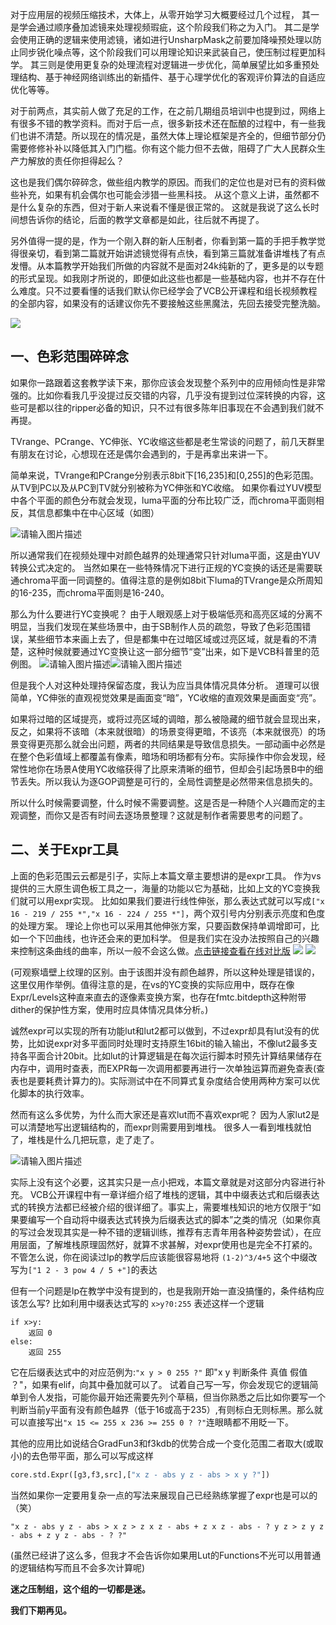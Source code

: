 

对于应用层的视频压缩技术，大体上，从零开始学习大概要经过几个过程，
其一是学会通过顺序叠加滤镜来处理视频瑕疵，这个阶段我们称之为入门。
其二是学会使用正确的逻辑来使用滤镜，诸如进行UnsharpMask之前要加降噪预处理以防止同步锐化噪点等，这个阶段我们可以用理论知识来武装自己，使压制过程更加科学。
其三则是使用更复杂的处理流程对逻辑进一步优化，简单展望比如多重预处理结构、基于神经网络训练出的新插件、基于心理学优化的客观评价算法的自适应优化等等。

对于前两点，其实前人做了充足的工作，在之前几期组员培训中也提到过，网络上有很多不错的教学资料。而对于后一点，很多新技术还在酝酿的过程中，有一些我们也讲不清楚。所以现在的情况是，虽然大体上理论框架是齐全的，但细节部分仍需要修修补补以降低其入门门槛。你有这个能力但不去做，阻碍了广大人民群众生产力解放的责任你担得起么？

这也是我们偶尔碎碎念，做些组内教学的原因。而我们的定位也是对已有的资料做些补充，如果有机会偶尔也可能会涉猎一些黑科技。
从这个意义上讲，虽然都不是什么复杂的东西，但对于新人来说看不懂是很正常的。
这就是我说了这么长时间想告诉你的结论，后面的教学文章都是如此，往后就不再提了。

另外值得一提的是，作为一个刚入群的新人压制者，你看到第一篇的手把手教学觉得很亲切，看到第二篇就开始讲滤镜觉得有点快，看到第三篇就准备讲堆栈了有点发懵。从本篇教学开始我们所做的内容就不是面对24k纯新的了，更多是的以专题的形式呈现。如我刚才所说的，即便如此这些也都是一些基础内容，也并不存在什么难度。只不过要看懂的话我们默认你已经学会了VCB公开课程和组长视频教程的全部内容，如果没有的话建议你先不要接触这些黑魔法，先回去接受完整洗脑。

![](https://i1.fuimg.com/706005/0d517e11463cdeb6.jpg)

## **一、色彩范围碎碎念**

如果你一路跟着这套教学读下来，那你应该会发现整个系列中的应用倾向性是非常强的。比如你看我几乎没提过反交错的内容，几乎没有提到过位深转换的内容，这些可是都以往的ripper必备的知识，只不过有很多陈年旧事现在不会遇到我们就不再提。

TVrange、PCrange、YC伸张、YC收缩这些都是老生常谈的问题了，前几天群里有朋友在讨论，心想现在还是偶尔会遇到的，于是再拿出来讲一下。

简单来说，TVrange和PCrange分别表示8bit下[16,235]和[0,255]的色彩范围。从TV到PC以及从PC到TV就分别被称为YC伸张和YC收缩。
如果你看过YUV模型中各个平面的颜色分布就会发现，luma平面的分布比较广泛，而chroma平面则相反，其信息都集中在中心区域（如图）


![请输入图片描述][1]



所以通常我们在视频处理中对颜色越界的处理通常只针对luma平面，这是由YUV转换公式决定的。
当然如果在一些特殊情况下进行正规的YC变换的话还是需要联通chroma平面一同调整的。值得注意的是例如8bit下luma的TVrange是众所周知的16-235，而chroma平面则是16-240。

那么为什么要进行YC变换呢？
由于人眼观感上对于极端低亮和高亮区域的分离不明显，当我们发现在某些场景中，由于SB制作人员的疏忽，导致了色彩范围错误，某些细节本来画上去了，但是都集中在过暗区域或过亮区域，就是看的不清楚，这种时候就要通过YC变换让这一部分细节“变”出来，如下是VCB科普里的范例图。
![请输入图片描述][2]![请输入图片描述][3]



但是我个人对这种处理持保留态度，我认为应当具体情况具体分析。
道理可以很简单，YC伸张的直观视觉效果是画面变“暗”，YC收缩的直观效果是画面变“亮”。

如果将过暗的区域提亮，或将过亮区域的调暗，那么被隐藏的细节就会显现出来，反之，如果将不该暗（本来就很暗）的场景变得更暗，不该亮（本来就很亮）的场景变得更亮那么就会出问题，两者的共同结果是导致信息损失。一部动画中必然是在整个色彩值域上都覆盖有像素，暗场和明场都有分布。实际操作中你会发现，经常性地你在场景A使用YC收缩获得了比原来清晰的细节，但却会引起场景B中的细节丢失。所以我认为逐GOP调整是可行的，全局性调整是必然带来信息损失的。

所以什么时候需要调整，什么时候不需要调整。这是否是一种随个人兴趣而定的主观调整，而你又是否有时间去逐场景整理？这就是制作者需要思考的问题了。

## **二、关于Expr工具**

上面的色彩范围云云都是引子，实际上本篇文章主要想讲的是expr工具。
作为vs提供的三大原生调色板工具之一，海量的功能以它为基础，比如上文的YC变换我们就可以用expr实现。
比如如果我们要进行线性伸张，那么表达式就可以写成`["x 16 - 219 / 255 *","x 16 - 224 / 255 *"]`，两个双引号内分别表示亮度和色度的处理方案。
理论上你也可以采用其他伸张方案，只要函数保持单调增即可，比如一个下凹曲线，也许还会来的更加科学。
但是我们实在没办法按照自己的兴趣来控制这条曲线的曲率，所以一般不会这么做。[点击链接查看在线对比版](https://compare.nazorip.site/app?url1=https://i2.tiimg.com/706005/ddc00f2a80413d40.png&url2=https://i2.tiimg.com/706005/87afda5e9e74c136.png)
![](https://i2.tiimg.com/706005/ddc00f2a80413d40.png)
![](https://i2.tiimg.com/706005/87afda5e9e74c136.png)

(可观察墙壁上纹理的区别。由于该图并没有颜色越界，所以这种处理是错误的，这里仅用作举例。值得注意的是，在vs的YC变换的实际应用中，既存在像Expr/Levels这种直来直去的逐像素变换方案，也存在fmtc.bitdepth这种附带dither的保护性方案，使用时应具体情况具体分析。)

诚然expr可以实现的所有功能lut和lut2都可以做到，不过expr却具有lut没有的优势，比如说expr对多平面同时处理时支持原生16bit的输入输出，不像lut2最多支持各平面合计20bit。比如lut的计算逻辑是在每次运行脚本时预先计算结果储存在内存中，调用时查表，而EXPR每一次调用都要再进行一次单独运算而避免查表(查表也是要耗费计算力的)。实际测试中在不同算式复杂度结合使用两种方案可以优化脚本的执行效率。

然而有这么多优势，为什么而大家还是喜欢lut而不喜欢expr呢？
因为人家lut2是可以清楚地写出逻辑结构的，而expr则需要用到堆栈。
很多人一看到堆栈就怕了，堆栈是什么几把玩意，走了走了。

![请输入图片描述][4]



实际上没有这个必要，这其实只是一点小把戏，本篇文章就是对这部分内容进行补充。
VCB公开课程中有一章详细介绍了堆栈的逻辑，其中中缀表达式和后缀表达式的转换方法都已经被介绍的很详细了。事实上，需要堆栈知识的地方仅限于“如果要编写一个自动将中缀表达式转换为后缀表达式的脚本”之类的情况（如果你真的写过会发现其实是一种不错的逻辑训练，推荐有志青年用各种姿势尝试），在应用层面，了解堆栈原理固然好，就算不求甚解，对expr使用也是完全不打紧的。不管怎么说，你在阅读过lp的教学后应该能很容易地将 `(1-2)^3/4+5` 这个中缀改写为`["1 2 - 3 pow 4 / 5 +"]`的表达

但有一个问题是lp在教学中没有提到的，也是我刚开始一直没搞懂的，条件结构应该怎么写?
比如利用中缀表达式写的 `x>y?0:255`
表述这样一个逻辑

```
if x>y: 
    返回 0 
else:
    返回 255
```

它在后缀表达式中的对应范例为:`"x y > 0 255 ?"` 即"x y 判断条件 真值 假值 ？"，如果有elif，向其中叠加就可以了。
试着自己写一写，你会发现它的逻辑简单到令人发指，可能你最开始还需要先列个草稿，但当你熟悉之后比如你要写一个判断当前y平面有没有颜色越界（低于16或高于235）,有则标白无则标黑。那么就可以直接写出`"x 15 <= 255 x 236 >= 255 0 ? ?"`连眼睛都不用眨一下。

其他的应用比如说结合GradFun3和f3kdb的优势合成一个变化范围二者取大(或取小)的去色带平面，那么可以写成这样

```python
core.std.Expr([g3,f3,src],["x z - abs y z - abs > x y ?"])
```

 
当然如果你一定要用复杂一点的写法来展现自己已经熟练掌握了expr也是可以的（笑）

```
"x z - abs y z - abs > x z > z x z - abs + z x z - abs - ? y z > z y z - abs + z y z - abs - ? ?"
```

(虽然已经讲了这么多，但我才不会告诉你如果用Lut的Functions不光可以用普通的逻辑结构写而且不会多次计算呢)
 
**迷之压制组，这个组的一切都是迷。** 

**我们下期再见。**


  [1]: https://i1.fuimg.com/706005/4eab707ee4c62695.png
  [2]: https://i1.fuimg.com/706005/9f2b62071952270f.png
  [3]: https://i2.tiimg.com/706005/c60db79bb460b791.png
  [4]: https://i1.fuimg.com/706005/eae6b1213a5e18ca.png
